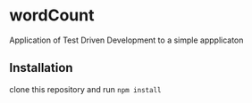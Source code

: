 # wordCount
Application of Test Driven Development to a simple appplicaton

## Installation
clone this repository and run `npm install`
